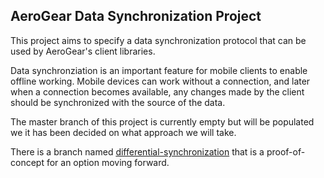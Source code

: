 ## AeroGear Data Synchronization Project
This project aims to specify a data synchronization protocol that can be used by AeroGear's client libraries.

Data synchronziation is an important feature for mobile clients to enable offline working. Mobile devices can
work without a connection, and later when a connection becomes available, any changes made by the client should be
synchronized with the source of the data.

The master branch of this project is currently empty but will be populated we it has been decided on what approach 
we will take. 

There is a branch named [differential-synchronization](https://github.com/aerogear/aerogear-sync-server/tree/differential-synchronization)
that is a proof-of-concept for an option moving forward.

